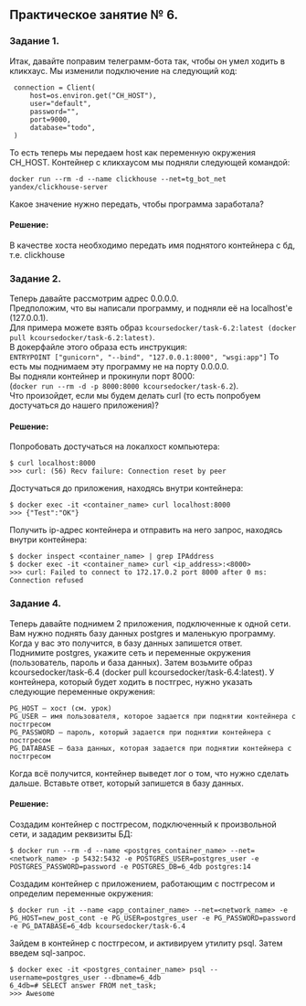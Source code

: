 ## Практическое занятие № 6.
### Задание 1.
Итак, давайте поправим телеграмм-бота так, чтобы он умел ходить в кликхаус.
Мы изменили подключение на следующий код:
```
 connection = Client(
     host=os.environ.get("CH_HOST"),
     user="default",
     password="",
     port=9000,
     database="todo",
 )
```
То есть теперь мы передаем host как переменную окружения CH_HOST.
Контейнер с кликхаусом мы подняли следующей командой:  
```
docker run --rm -d --name clickhouse --net=tg_bot_net yandex/clickhouse-server
```
Какое значение нужно передать, чтобы программа заработала?
#### Решение:
В качестве хоста необходимо передать имя поднятого контейнера с бд, т.е. clickhouse

### Задание 2.
Теперь давайте рассмотрим адрес 0.0.0.0.  
Предположим, что вы написали программу, и подняли её на localhost'е (127.0.0.1).  
Для примера можете взять образ `kcoursedocker/task-6.2:latest (docker pull kcoursedocker/task-6.2:latest)`.  
В докерфайле этого образа есть инструкция:  
`ENTRYPOINT ["gunicorn", "--bind", "127.0.0.1:8000", "wsgi:app"]`
То есть мы поднимаем эту программу не на порту 0.0.0.0.  
Вы подняли контейнер и прокинули порт 8000:  
(`docker run --rm -d -p 8000:8000 kcoursedocker/task-6.2`).  
Что произойдет, если мы будем делать curl (то есть попробуем достучаться до нашего приложения)?
#### Решение:
Попробовать достучаться на локалхост компьютера:
```
$ curl localhost:8000
>>> curl: (56) Recv failure: Connection reset by peer
```

Достучаться до приложения, находясь внутри контейнера:
```
$ docker exec -it <container_name> curl localhost:8000
>>> {"Test":"OK"}
```
Получить ip-адрес контейнера и отправить на него запрос, находясь внутри контейнера:
```
$ docker inspect <container_name> | grep IPAddress
$ docker exec -it <container_name> curl <ip_address>:<8000>
>>> curl: Failed to connect to 172.17.0.2 port 8000 after 0 ms: Connection refused
```
### Задание 4.
Теперь давайте поднимем 2 приложения, подключенные к одной сети.  
Вам нужно поднять базу данных postgres и маленькую программу.  
Когда у вас это получится, в базу данных запишется ответ.  
Поднимите postgres, укажите сеть и переменные окружения (пользователь, пароль и база данных). 
Затем возьмите образ kcoursedocker/task-6.4 (docker pull kcoursedocker/task-6.4:latest).
У контейнера, который будет ходить в постгрес, нужно указать следующие переменные окружения:

    PG_HOST — хост (см. урок) 
    PG_USER — имя пользователя, которое задается при поднятии контейнера с постгресом
    PG_PASSWORD — пароль, который задается при поднятии контейнера с постгресом
    PG_DATABASE — база данных, которая задается при поднятии контейнера с постгресом

Когда всё получится, контейнер выведет лог о том, что нужно сделать дальше. 
Вставьте ответ, который запишется в базу данных.
#### Решение:
Создадим контейнер с постгресом, подключенный к произвольной сети, и зададим реквизиты БД:
```
$ docker run --rm -d --name <postgres_container_name> --net=<network_name> -p 5432:5432 -e POSTGRES_USER=postgres_user -e POSTGRES_PASSWORD=password -e POSTGRES_DB=6_4db postgres:14
```
Создадим контейнер с приложением, работающим с постгресом и определим переменные окружения:
```
$ docker run -it --name <app_container_name> --net=<network_name> -e PG_HOST=new_post_cont -e PG_USER=postgres_user -e PG_PASSWORD=password -e PG_DATABASE=6_4db kcoursedocker/task-6.4
```
Зайдем в контейнер с постгресом, и активируем утилиту psql. Затем введем sql-запрос.
```
$ docker exec -it <postgres_container_name> psql --username=postgres_user --dbname=6_4db
6_4db=# SELECT answer FROM net_task;
>>> Awesome
```



